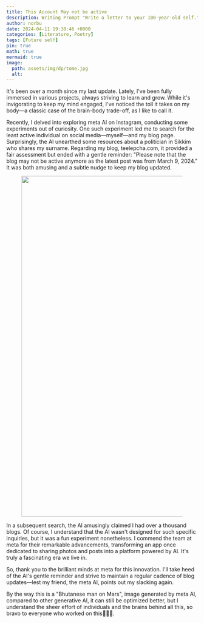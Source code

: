```yaml
---
title: This Account May not be active
description: Writing Prompt "Write a letter to your 100-year-old self."
author: norbu
date: 2024-04-11 19:38:46 +0000
categories: [Literature, Poetry]
tags: [Future self]
pin: true
math: true
mermaid: true
image:
  path: assets/img/dp/tome.jpg
  alt: 
---
```

<!-- wp:paragraph -->
<p>It's been over a month since my last update. Lately, I've been fully immersed in various projects, always striving to learn and grow. While it's invigorating to keep my mind engaged, I've noticed the toll it takes on my body—a classic case of the brain-body trade-off, as I like to call it.</p>
<!-- /wp:paragraph -->

<!-- wp:paragraph -->
<p>Recently, I delved into exploring meta AI on Instagram, conducting some experiments out of curiosity. One such experiment led me to search for the least active individual on social media—myself—and my blog page. Surprisingly, the AI unearthed some resources about a politician in Sikkim who shares my surname. Regarding my blog, teelepcha.com, it provided a fair assessment but ended with a gentle reminder: "Please note that the blog may not be active anymore as the latest post was from March 9, 2024." It was both amusing and a subtle nudge to keep my blog updated.</p>
<!-- /wp:paragraph -->

<!-- wp:image {"id":575,"width":"898px","aspectRatio":"4/3","scale":"contain","sizeSlug":"full","linkDestination":"none","align":"center"} -->
<figure class="wp-block-image aligncenter size-full is-resized"><img src="https://teelepcha5.wordpress.com/wp-content/uploads/2024/04/screenshot_20240412-002627_instagram.jpg" alt="" class="wp-image-575" style="aspect-ratio:4/3;object-fit:contain;width:898px" /></figure>
<!-- /wp:image -->

<!-- wp:paragraph -->
<p>In a subsequent search, the AI amusingly claimed I had over a thousand blogs. Of course, I understand that the AI wasn't designed for such specific inquiries, but it was a fun experiment nonetheless. I commend the team at meta for their remarkable advancements, transforming an app once dedicated to sharing photos and posts into a platform powered by AI. It's truly a fascinating era we live in.</p>
<!-- /wp:paragraph -->

<!-- wp:paragraph -->
<p>So, thank you to the brilliant minds at meta for this innovation. I'll take heed of the AI's gentle reminder and strive to maintain a regular cadence of blog updates—lest my friend, the meta AI, points out my slacking again.</p>
<!-- /wp:paragraph -->

<!-- wp:paragraph -->
<p>By the way this is a "Bhutanese man on Mars", image generated by meta AI, compared to other generative AI, it can still be optimized better, but I understand the sheer effort of individuals and the brains behind all this, so bravo to everyone who worked on this👏👏👏. </p>
<!-- /wp:paragraph -->

<!-- wp:image {"id":579,"sizeSlug":"medium","linkDestination":"none","align":"center"} -->
<figure class="wp-block-image aligncenter size-medium"><img src="https://teelepcha5.wordpress.com/wp-content/uploads/2024/04/img_20240412_001413_577.jpg?w=300" alt="" class="wp-image-579" /></figure>
<!-- /wp:image -->